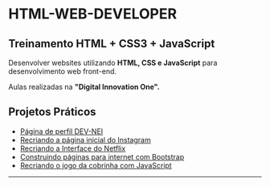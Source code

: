 # HTML-WEB-DEVELOPER
## Treinamento HTML + CSS3 + JavaScript

Desenvolver websites utilizando __HTML, CSS e JavaScript__ para desenvolvimento web front-end.

Aulas realizadas na **"Digital Innovation One".** 

## Projetos Práticos
- [Página de perfil DEV-NEI](https://github.com/DEV-NEI/HTML-WEB-DEVELOPER/tree/main/curso-html5) 
- [Recriando a página inicial do Instagram](https://github.com/DEV-NEI/HTML-WEB-DEVELOPER/tree/main/clone-instagran)
- [Recriando a Interface do Netflix](https://github.com/DEV-NEI/HTML-WEB-DEVELOPER/tree/main/clone-netflix)
- [Construindo páginas para internet com Bootstrap](https://github.com/DEV-NEI/HTML-WEB-DEVELOPER/tree/main/bootstrap)
- [Recriando o jogo da cobrinha com JavaScript](https://github.com/DEV-NEI/HTML-WEB-DEVELOPER/tree/main/game-snake)
___
 
